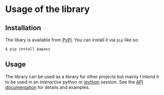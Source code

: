 # Usage of the library

## Installation

The libary is available from [PyPI](https://pypi.org/project/papass/). You can install it
via `pip` like so:

```{code-block} shell
$ pip install papass
```

## Usage

The library can be used as a library for other projects but mainly I intend it to be used
in an *interactive* python or [ipython](https://ipython.org/) session. See the [API
documentation](./api.rst) for details and examples.
